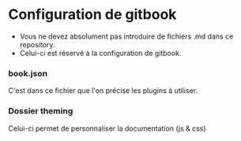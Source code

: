 # Configuration de gitbook

* Vous ne devez absolument pas introduire de fichiers .md dans ce repository.
* Celui-ci est réservé à la configuration de gitbook.

### book.json

C'est dans ce fichier que l'on précise les plugins à utiliser.

### Dossier theming

Celui-ci permet de personnaliser la documentation (js & css)





